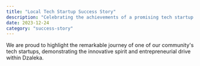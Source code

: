 ```yaml
---
title: "Local Tech Startup Success Story"
description: "Celebrating the achievements of a promising tech startup from our community"
date: 2023-12-24
category: "success-story"
---
```


We are proud to highlight the remarkable journey of one of our community's tech startups, demonstrating the innovative spirit and entrepreneurial drive within Dzaleka.